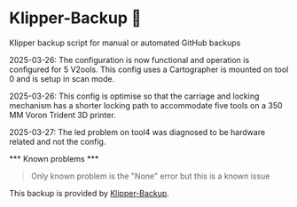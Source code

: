 # Klipper-Backup 💾 
Klipper backup script for manual or automated GitHub backups 

2025-03-26: The configuration is now functional and operation is configured for 5 V2ools.
            This config uses a Cartographer is mounted on tool 0 and is setup in scan mode.

2025-03-26: This config is optimise so that the carriage and locking mechanism has a shorter locking path to accommodate five tools on a 350 MM Voron Trident 3D printer.

2025-03-27: The led problem on tool4 was diagnosed to be hardware related and not the config.

*** Known problems ***

> Only known problem is the "None" error but this is a known issue




This backup is provided by [Klipper-Backup](https://github.com/Staubgeborener/klipper-backup).
